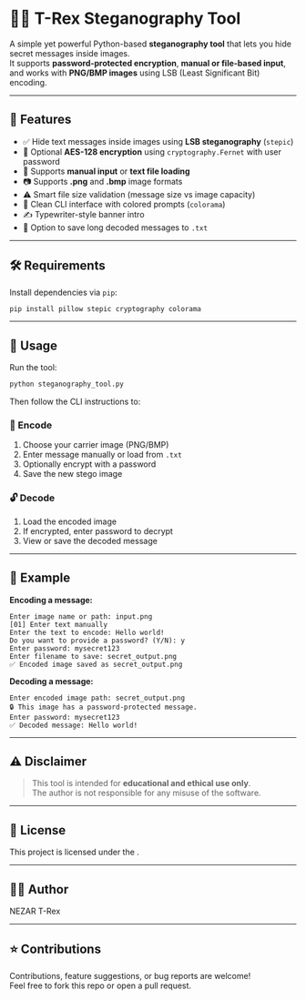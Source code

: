# 🕵️‍♂️ T-Rex Steganography Tool 

A simple yet powerful Python-based **steganography tool** that lets you hide secret messages inside images.  
It supports **password-protected encryption**, **manual or file-based input**, and works with **PNG/BMP images** using LSB (Least Significant Bit) encoding.

---

## 🎯 Features

- ✅ Hide text messages inside images using **LSB steganography** (`stepic`)
- 🔐 Optional **AES-128 encryption** using `cryptography.Fernet` with user password
- 📄 Supports **manual input** or **text file loading**
- 📷 Supports **.png** and **.bmp** image formats
- ⚠️ Smart file size validation (message size vs image capacity)
- 🧠 Clean CLI interface with colored prompts (`colorama`)
- ✍️ Typewriter-style banner intro
- 📂 Option to save long decoded messages to `.txt`

---

## 🛠️ Requirements

Install dependencies via `pip`:

```bash
pip install pillow stepic cryptography colorama
```

---

## 🚀 Usage

Run the tool:

```bash
python steganography_tool.py
```

Then follow the CLI instructions to:

### 🔏 Encode
1. Choose your carrier image (PNG/BMP)
2. Enter message manually or load from `.txt`
3. Optionally encrypt with a password
4. Save the new stego image

### 🔓 Decode
1. Load the encoded image
2. If encrypted, enter password to decrypt
3. View or save the decoded message

---

## 🧪 Example

**Encoding a message:**
```text
Enter image name or path: input.png
[01] Enter text manually
Enter the text to encode: Hello world!
Do you want to provide a password? (Y/N): y
Enter password: mysecret123
Enter filename to save: secret_output.png
✅ Encoded image saved as secret_output.png
```

**Decoding a message:**
```text
Enter encoded image path: secret_output.png
🔒 This image has a password-protected message.
Enter password: mysecret123
✅ Decoded message: Hello world!
```

---

## ⚠️ Disclaimer

> This tool is intended for **educational and ethical use only**.  
> The author is not responsible for any misuse of the software.

---

## 📜 License

This project is licensed under the [](LICENSE).

---

## 🙋‍♂️ Author

NEZAR T-Rex

---

## ⭐ Contributions

Contributions, feature suggestions, or bug reports are welcome!  
Feel free to fork this repo or open a pull request.
